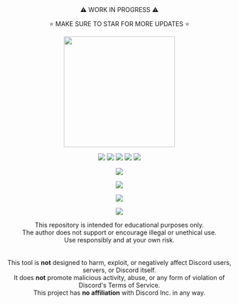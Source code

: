 <div align="center">
⚠️ WORK IN PROGRESS ⚠️
  
⭐ MAKE SURE TO STAR FOR MORE UPDATES ⭐
</div>

<p align="center">
  <img src="https://i.imgur.com/ytj2i7l.png" width="250" height="250">
</p>


<p align="center">
  <img src="https://img.shields.io/github/stars/R3CI/G4Spam?style=flat-square&color=5005ff">
  <img src="https://img.shields.io/github/license/R3CI/G4Spam?style=flat-square&color=5005ff">
  <img src="https://img.shields.io/github/issues/R3CI/G4Spam?style=flat-square&color=5005ff">
  <img src="https://img.shields.io/github/v/release/R3CI/G4Spam?style=flat-square&color=5005ff">
  <img src="https://img.shields.io/github/release-date/R3CI/G4Spam?style=flat-square&color=5005ff">
  <!-- <img src="https://img.shields.io/badge/CLICKME-90EE90?style=flat-square&logo=Youtube&label=Tutorial&cacheSeconds=5&link=https%3A%2F%2Fwww.youtube.com%2Fwatch%3Fv%3DJEpa3RBnn_I"> -->
</p>

<p align="center">
  <img src="https://visit-counter.vercel.app/counter.png?page=https%3A%2F%2Fgithub.com%2FR3CI%2FG4Spam&s=80&c=6000ff&bg=00000000&no=5&ff=alien&tb=&ta=">
</p>
  
<p align="center">
  <img src="https://i.imgur.com/zxjvWe8.png">
</p>

<p align="center">
  <img src="https://api.star-history.com/svg?repos=R3CI/G4Spam&type=Date&theme=dark">
</p>

<p align="center">
  <img src="https://repobeats.axiom.co/api/embed/e999038a6ca21d17aa45a3bdb0578f607e14f47c.svg">
</p>
  
<div align="center">

This repository is intended for educational purposes only.  
The author does not support or encourage illegal or unethical use.  
Use responsibly and at your own risk.  
<br><br>
This tool is **not** designed to harm, exploit, or negatively affect Discord users, servers, or Discord itself.  
It does **not** promote malicious activity, abuse, or any form of violation of Discord's Terms of Service.  
This project has **no affiliation** with Discord Inc. in any way.

</div>

